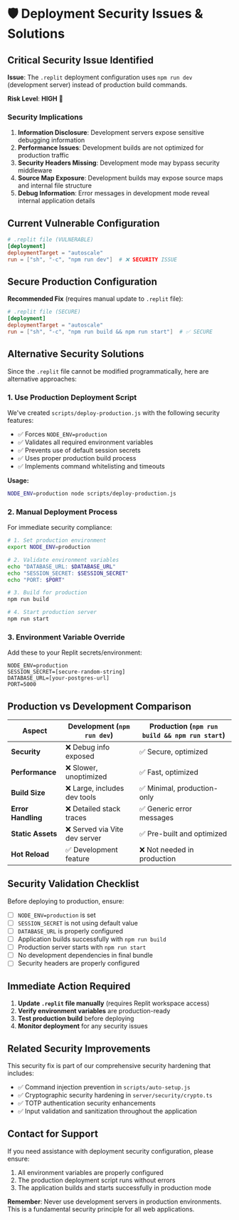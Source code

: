 # 🛡️ Deployment Security Issues & Solutions

## Critical Security Issue Identified

**Issue**: The `.replit` deployment configuration uses `npm run dev` (development server) instead of production build commands.

**Risk Level**: **HIGH** 🚨

### Security Implications

1. **Information Disclosure**: Development servers expose sensitive debugging information
2. **Performance Issues**: Development builds are not optimized for production traffic
3. **Security Headers Missing**: Development mode may bypass security middleware
4. **Source Map Exposure**: Development builds may expose source maps and internal file structure
5. **Debug Information**: Error messages in development mode reveal internal application details

## Current Vulnerable Configuration

```toml
# .replit file (VULNERABLE)
[deployment]
deploymentTarget = "autoscale"
run = ["sh", "-c", "npm run dev"]  # ❌ SECURITY ISSUE
```

## Secure Production Configuration

**Recommended Fix** (requires manual update to `.replit` file):

```toml
# .replit file (SECURE)
[deployment]
deploymentTarget = "autoscale"
run = ["sh", "-c", "npm run build && npm run start"]  # ✅ SECURE
```

## Alternative Security Solutions

Since the `.replit` file cannot be modified programmatically, here are alternative approaches:

### 1. Use Production Deployment Script

We've created `scripts/deploy-production.js` with the following security features:

- ✅ Forces `NODE_ENV=production`
- ✅ Validates all required environment variables
- ✅ Prevents use of default session secrets
- ✅ Uses proper production build process
- ✅ Implements command whitelisting and timeouts

**Usage:**
```bash
NODE_ENV=production node scripts/deploy-production.js
```

### 2. Manual Deployment Process

For immediate security compliance:

```bash
# 1. Set production environment
export NODE_ENV=production

# 2. Validate environment variables
echo "DATABASE_URL: $DATABASE_URL"
echo "SESSION_SECRET: $SESSION_SECRET"
echo "PORT: $PORT"

# 3. Build for production
npm run build

# 4. Start production server
npm run start
```

### 3. Environment Variable Override

Add these to your Replit secrets/environment:

```
NODE_ENV=production
SESSION_SECRET=[secure-random-string]
DATABASE_URL=[your-postgres-url]
PORT=5000
```

## Production vs Development Comparison

| Aspect | Development (`npm run dev`) | Production (`npm run build && npm run start`) |
|--------|----------------------------|-----------------------------------------------|
| **Security** | ❌ Debug info exposed | ✅ Secure, optimized |
| **Performance** | ❌ Slower, unoptimized | ✅ Fast, optimized |
| **Build Size** | ❌ Large, includes dev tools | ✅ Minimal, production-only |
| **Error Handling** | ❌ Detailed stack traces | ✅ Generic error messages |
| **Static Assets** | ❌ Served via Vite dev server | ✅ Pre-built and optimized |
| **Hot Reload** | ✅ Development feature | ❌ Not needed in production |

## Security Validation Checklist

Before deploying to production, ensure:

- [ ] `NODE_ENV=production` is set
- [ ] `SESSION_SECRET` is not using default value
- [ ] `DATABASE_URL` is properly configured
- [ ] Application builds successfully with `npm run build`
- [ ] Production server starts with `npm run start`
- [ ] No development dependencies in final bundle
- [ ] Security headers are properly configured

## Immediate Action Required

1. **Update `.replit` file manually** (requires Replit workspace access)
2. **Verify environment variables** are production-ready
3. **Test production build** before deploying
4. **Monitor deployment** for any security issues

## Related Security Improvements

This security fix is part of our comprehensive security hardening that includes:

- ✅ Command injection prevention in `scripts/auto-setup.js`
- ✅ Cryptographic security hardening in `server/security/crypto.ts`
- ✅ TOTP authentication security enhancements
- ✅ Input validation and sanitization throughout the application

## Contact for Support

If you need assistance with deployment security configuration, please ensure:

1. All environment variables are properly configured
2. The production deployment script runs without errors
3. The application builds and starts successfully in production mode

**Remember**: Never use development servers in production environments. This is a fundamental security principle for all web applications.